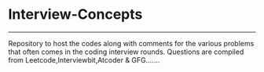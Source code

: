# Interview-Concepts
___
Repository to host the codes along with comments for the various problems that often comes in the coding interview rounds. Questions are compiled from Leetcode,Interviewbit,Atcoder & GFG.......

